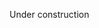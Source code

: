 Under construction
<!--System V File System 
====================

Introduction
------------

The System V File System, or “S5FS,” is a file system based on the original Unix file system. Although it lacks some of the complex features of a modern file system, Weenix uses it because it provides an excellent introduction to the issues involved in writing an on-disk file system.

In completing the S5FS assignment, you will provide its implementation for the full VFS interface. You will come across many different S5FS objects that interact with each other. Most of these object types are on-disk data structures – that is, the memory they occupy is actually being saved to disk (the only S5FS type which is not backed by disk is the struct representing the file system itself).

Remember to turn the `S5FS` project on in `Config.mk` and `make clean` your project before you try to run your changes.

Disk Layout
-----------
<p align=center>
[[figures/s5fs/layout.svg]]
<p align=center><sup>The default disk layout for Weenix.</sup></p>
</p>

### Superblock

The first block of the disk (block number zero) is called the superblock, which contains metadata about the file system. The important data fields inside it are the inode number of the root directory, the number of the first free inode, the first section of the free block list, the number of free blocks currently referenced in that section of the free block list, and the total number of inodes in use by the filesystem. The less important fields are the “magic number” for S5FS disks (used as a sanity check for the OS to determine that the disk you are reading is formatted as an S5FS disk), and the version number of S5FS we are using. The in-memory copy of the superblock is stored in a `s5_super_t` struct. For more information about the structure of the free block list, check out the section on below.

### Inodes

Next, there is an array containing all the inodes for the file system. Each inode requires 128 bytes of space, and each disk block is 4096 bytes, so we store 32 inodes per block. Inodes are referred to by their index in the array, and are stored in memory as `s5_inode_t` structs. Each inode is either free, or it corresponds to some file in the file system.

If an inode is not free, it represents a file presently on disk. The inode holds of the size of the file, the type of the file (whether it is a directory, character device, block device, or a regular file), the number of links to the file from other locations in the file system, and where the data blocks of the file are stored on disk.

If an inode is free, it need only be marked as empty and contain the inode number of the next free inode in the free list (or `-1` if it is the last element in the list). This link is stored in the `s5_freesize` field (you can think of that field as being a `union` whose interpretation depends on whether the inode is free or not).

<p align=center>
[[figures/s5fs/inode_with_indirect_block.svg]]
<p align=center><sup>An node with an indirect block (data blocks not pictured).</sup></p>
</p>

As mentioned above, the location of the data blocks for a file are also stored in the inode for the file. The inode itself keeps track of `S5_NDIRECT_BLOCKS` data block numbers directly, but this is not usually enough for a large-ish file. Luckily, S5FS inodes for “large” files also contain a pointer to an indirect block, which is a disk block filled with more data block numbers (in case it isn’t clear: by “pointer” in this context we mean a disk block number, not a memory address). It is able to store up to `S5_BLOCK_SIZE / sizeof(int)` more block numbers. In a production file system, you should be able to support arbitrarily long files, which would require arbitrarily long indirect block chains (or, more likely, B-trees), but in Weenix we choose to only implement a single indirect block for simplicity. This means that there is a maximum file size; make sure you handle this error case correctly.

While the default disk size gives you space for several hundred data blocks, the indirect block will allow a single file to use thousands of blocks. This might seem unnecessary, however it allows for the implementation of sparse files. If a file has a big chunk of zeros in it, Weenix will not waste actual space on the disk to represent them; it just sets the block index to zero. When reading a file, if a block number of zero is encountered, then that entire block should consist of zeroes. Remember that zero is guaranteed to be an invalid data block number because it is the block number of the superblock.

<p align=center>
[[figures/s5fs/free_block_list.svg]]
<p align=center><sup>The free block list.</sup></p>
</p>

### Data Blocks 

Data blocks are where actual file contents are stored. They occur on disk after the inode array and fill the remainder of the disk. For simplicity, disk blocks and virtual memory pages are the same number of bytes in Weenix, although this is not necessarily true for other operating systems.

The contents of the data blocks are obviously dependent on what file they are filled with (except for directories, which also use data blocks but have a special format described below) unless they are in the free block list. Instead of a free list where each link only points to one more link, which would be wildly inefficient due to frequent seek delays, S5FS uses a list where each link in the list contains the numbers of many free blocks, the last of which points to the next link in the free list. The first segment of the free list is stored in the superblock, where up to `S5_NBLKS_PER_FNODE` blocks are stored. The last element of this array is a pointer to a block containing `S5_NBLKS_PER_FNODE` more free blocks, the last of which is a pointer to a block with more free pointers, and so on. The last free block in the list has a `-1` in the last position to indicate there are no more free blocks. After the second-to-last free block in the superblock’s array is used, the next set of free blocks should be copied out of the next block, and then the block they were just copied from can be returned as the next free page.

### Directories

S5FS implements directories as normal files that have a special format for their data. The data stored in directory files is essentially just a big array of pairs of inode numbers and the filenames corresponding to those inode numbers. Filenames in S5FS are null-terminated strings of length less than or equal to `S5_NAME_LEN` (including the null character). Any entry with a zero-length name indicates an empty or deleted entry. Note that every directory contains one entry for “`.`” and one for “`..`”, corresponding to the current directory and the parent directory, respectively, from the beginning of its existence to the moment it is deleted. The link count for a newly-created directory should be two (one reference from its parent directory, and one from itself).

Caching
-------

At this point, you know a lot about how the on-disk filesystem looks and could probably inspect the disk block-by-block and understand what files are stored there. However, while working on this part of Weenix, you will not need to directly read and write from the disk, even in the most low-level functions. Instead, you will use the VM caching system to read blocks from disk into memory. You can then manipulate these pages in memory, and the Weenix shutdown sequence will automatically handle writing them back to disk.

The Weenix caching system uses two different types of objects: page frames, which are each responsible for tracking one page/block of data, and memory objects, which are each associated with a number of page frames that hold the data for that memory object. In the codebase, the names for these objects are `pframe_t`s and `mobj_t`s, respectively. Each memory object represents some data source, which could be a file, device, or virtual memory region. This means that page frames are used to reference the blocks of files, blocks of a device, and blocks of segments of memory. Specifically, page frames store some metadata about the page they hold and a reference to that page in memory. If a particular page of, say, a file hasn’t been paged into memory, there will not yet be a page frame for that page.

In general, to get a particular page frame from a memory object, you should call the `mobj_get_pframe()` function on the memory object you wish to get the page from. The data stored in the page is stored at the location pointed to by the page frame’s `pf_addr` field. If the call to `mobj_get_pframe()` requests a page frame for writing to, the returned page frame will be marked so that it will be cleaned (the changes will be written back to disk) later. The cleaning process uses callbacks in the disk’s memory object to write the data back to disk. Importantly, `mobj_get_pframe()` returns with the requested page frame's mutex locked so don't forget to call `pframe_release()` once you're finished using it to unlock the page frame again. 

In S5FS, we provide you with `s5_get_disk_block()` , which handles some synchronization and state checking but is effectively a wrapper for `mobj_get_pframe()`. Similarly, `s5_release_disk_block()` will unlock the page frame's mutex.

To be fixed
--------------

To use an inode from disk, you must get its page from the disk memory object (the `S5_INODE_BLOCK()` macro will tell you which disk block to get) and then use the `S5_INODE_OFFSET()` macro to index into the page. When you are changing a file or the filesystem data structures, make sure that you remember to dirty the inode if necessary (mark it as modified so it can be written back to disk). Note the presence of the `dirtied_inode` field in `s5_node_t`, which can be set for this purpose. Remember that you should never clean pages yourself as either the the Weenix shutdown sequence will take care of that automatically.

While working on S5FS, you may notice that there are two very similar methods for accessing the data on disk: calling the `get_pframe()` operation of the memory object for the block device (the disk) and on the memory object for the file. Therefore, it can sometimes be confusing which one to use. Although this may sound like common sense, it is important that you use a file’s memory object every time you are dealing with a file, and use the block device’s memory object when you are implementing pieces of the filesystem that are “low-level enough” to know how a file is split across multiple blocks on disk. If you accidentally use the disk memory object instead of the file memory object, you will be short-circuiting a couple layers of abstraction that will be necessary later on.

Error Handling 
--------------

You always need to check for things that can go wrong. When an error condition occurs, you should return `-errno` where `errno` is the error number that indicates the type of error that occurred. For example, if you run out of free data blocks when attempting to write to a new block of a file, you should return `-ENOSPC`. You should *always* check the return value from non-void functions you call, and if the returned value is negative you often need to propagate it up. Returning `-1` or setting the current thread’s `-errno` variable is not correct.

However, it is also important that your VFS code check for as many errors as possible, so that each file system that it runs need not check the same error cases. If you know that some error condition should always be dealt with at the VFS layer, you should assert that it does not occur in the S5FS layer to identify bugs in your implementation while you develop.

We have tried to indicate some errors that you should check for in the comments, but we have probably not mentioned all of them, so you should go over your code thoroughly to make sure that you handle all possible errors.

Getting Started
---------------

You need to implement:

-   The high-level system calls for S5FS (the VFS interface). Many of these will have a name such as `s5fs_[name]` with a corresponding VFS call named `do_[name]`.

-   The low-level subroutines. These subroutines represent common functionality that may be useful to reuse in many of the high-level system calls.

-   A few memory management routines (such as `pframe_get()`). This is to understand a little better how the caching system works.

Testing
-------

Your test cases should demonstrate clearly that all functions have been tested properly. While much of the functionality of S5FS will be tested by the tests you used for VFS, there are several cases that may require a bit more thought:

-   Indirect blocks. (The `hamlet` file on your virtual disk is provided as an example of a file which needs an indirect block, but don’t forget to check the case where you need to allocate one at runtime as well.)

-   Sparse blocks.

-   Running out of inodes, data blocks, or file length.

-   Shutting down and rebooting does not erase your changes.

We have written some tests for you which you can run from your main process by calling `s5fstest_main`, which is defined in `test/s5fstest.c`. Note that the existence of these tests is *not* an excuse for not writing your own tests.

Be sure that your link counts are correct (`calculate_refcounts()` will calculate the counts for you). Note that you *must* make sure you are actually shutting down cleanly (i.e. see the “Weenix halted” message). Reference count issues will prevent Weenix from shutting down cleanly.

To ease the difficulty of debugging your file system code, we have provided a couple of utilities to help you develop. The `fsmaker` utility will come in handy for inspecting blocks, inodes, and other data structures on your virtual machine’s disk. To read more about how to use `fsmaker`, run `fsmaker –help` from the root of your development directory. Your disks are stored in files on the host operating system (the `user/disk*.img` files), and must be passed to `fsmaker` as an argument. Also, running the `./weenix` script with the `-n` option will create a brand new disk for you and fill it with a bunch of sample files and directories. To begin this assignment, you must use this option at least once, otherwise you will not have a disk to work with.
-->